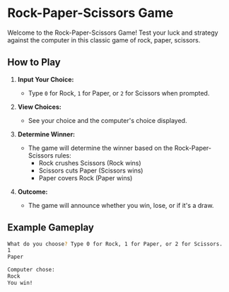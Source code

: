 # Rock-Paper-Scissors Game

Welcome to the Rock-Paper-Scissors Game! Test your luck and strategy against the computer in this classic game of rock, paper, scissors.

## How to Play

1. **Input Your Choice:**
   - Type `0` for Rock, `1` for Paper, or `2` for Scissors when prompted.

2. **View Choices:**
   - See your choice and the computer's choice displayed.

3. **Determine Winner:**
   - The game will determine the winner based on the Rock-Paper-Scissors rules:
     - Rock crushes Scissors (Rock wins)
     - Scissors cuts Paper (Scissors wins)
     - Paper covers Rock (Paper wins)

4. **Outcome:**
   - The game will announce whether you win, lose, or if it's a draw.

## Example Gameplay

```bash
What do you choose? Type 0 for Rock, 1 for Paper, or 2 for Scissors.
1
Paper

Computer chose:
Rock
You win!
